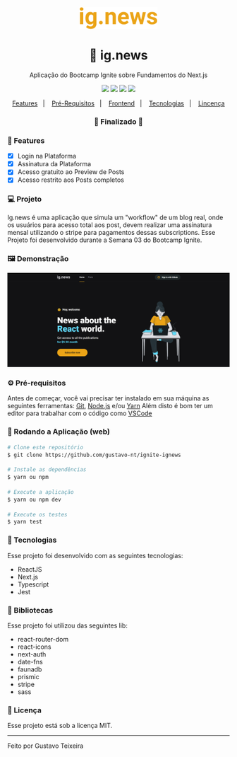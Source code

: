 <p align="center">
  <img src="https://github.com/gustavo-nt/ignite-ignews/blob/master/public/images/logo-github.svg" alt="ig.news" height="50" />
</p>

<h1 align="center">
    🚀 ig.news
</h1>
<p align="center">Aplicação do Bootcamp Ignite sobre Fundamentos do Next.js</p>

<p align="center">
  <img src="https://img.shields.io/badge/react%20version-16.13.1-informational"/>
  <img src="https://img.shields.io/badge/score-10.00-important" />
  <img src="https://img.shields.io/badge/last%20commit-november-blue" />
  <img src="https://img.shields.io/badge/license-MIT-success"/>
</p>

<p align="center">
  <a href="#-features">Features</a>&nbsp;&nbsp;&nbsp;|&nbsp;&nbsp;&nbsp;
  <a href="#-pré-requisitos">Pré-Requisitos</a>&nbsp;&nbsp;&nbsp;|&nbsp;&nbsp;&nbsp;
  <a href="#-rodando-a-aplicação-web">Frontend</a>&nbsp;&nbsp;&nbsp;|&nbsp;&nbsp;&nbsp;
  <a href="#-tecnologias">Tecnologias</a>&nbsp;&nbsp;&nbsp;|&nbsp;&nbsp;&nbsp;
  <a href="#-licença">Lincença</a>
</p>

<h3 align="center"> 
🚧  Finalizado  🚧
</h3>

### 📎 Features

- [x] Login na Plataforma
- [x] Assinatura da Plataforma 
- [x] Acesso gratuito ao Preview de Posts
- [x] Acesso restrito aos Posts completos

### 💻 Projeto
Ig.news é uma aplicação que simula um "workflow" de um blog real, onde os usuários para acesso total aos post, devem realizar uma assinatura mensal utilizando o stripe para pagamentos dessas subscriptions. Esse Projeto foi desenvolvido durante a Semana 03 do Bootcamp Ignite.

### 🖼 Demonstração
<p>
   <img src="https://github.com/gustavo-nt/ignite-ignews/blob/master/public/images/home.png" alt="Home"/>
</p>

### ⚙ Pré-requisitos

Antes de começar, você vai precisar ter instalado em sua máquina as seguintes ferramentas:
[Git](https://git-scm.com), [Node.js](https://nodejs.org/en/) e/ou [Yarn](https://https://yarnpkg.com/) 
Além disto é bom ter um editor para trabalhar com o código como [VSCode](https://code.visualstudio.com/)

### 🎲 Rodando a Aplicação (web)

```bash
# Clone este repositório
$ git clone https://github.com/gustavo-nt/ignite-ignews

# Instale as dependências
$ yarn ou npm

# Execute a aplicação
$ yarn ou npm dev

# Execute os testes
$ yarn test
```

### 🚀 Tecnologias

Esse projeto foi desenvolvido com as seguintes tecnologias:

- ReactJS
- Next.js
- Typescript
- Jest

### 📕 Bibliotecas

Esse projeto foi utilizou das seguintes lib:

- react-router-dom
- react-icons
- next-auth
- date-fns
- faunadb
- prismic
- stripe
- sass

### 📝 Licença

Esse projeto está sob a licença MIT.

<hr/>

Feito por Gustavo Teixeira

